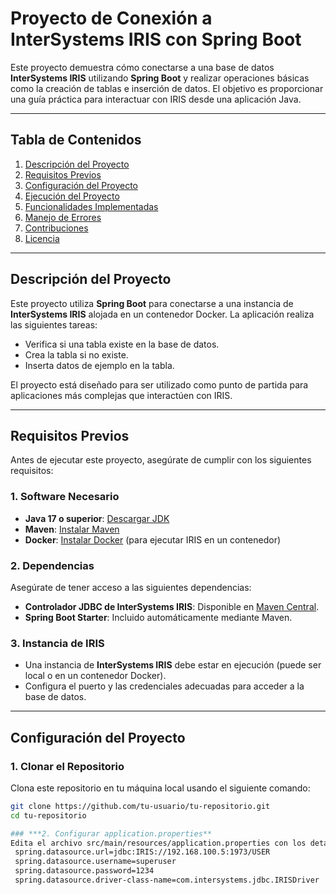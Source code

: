 # **Proyecto de Conexión a InterSystems IRIS con Spring Boot**

Este proyecto demuestra cómo conectarse a una base de datos **InterSystems IRIS** utilizando **Spring Boot** y realizar operaciones básicas como la creación de tablas e inserción de datos. El objetivo es proporcionar una guía práctica para interactuar con IRIS desde una aplicación Java.

---

## **Tabla de Contenidos**

1. [Descripción del Proyecto](#descripción-del-proyecto)
2. [Requisitos Previos](#requisitos-previos)
3. [Configuración del Proyecto](#configuración-del-proyecto)
4. [Ejecución del Proyecto](#ejecución-del-proyecto)
5. [Funcionalidades Implementadas](#funcionalidades-implementadas)
6. [Manejo de Errores](#manejo-de-errores)
7. [Contribuciones](#contribuciones)
8. [Licencia](#licencia)

---

## **Descripción del Proyecto**

Este proyecto utiliza **Spring Boot** para conectarse a una instancia de **InterSystems IRIS** alojada en un contenedor Docker. La aplicación realiza las siguientes tareas:
- Verifica si una tabla existe en la base de datos.
- Crea la tabla si no existe.
- Inserta datos de ejemplo en la tabla.

El proyecto está diseñado para ser utilizado como punto de partida para aplicaciones más complejas que interactúen con IRIS.

---

## **Requisitos Previos**

Antes de ejecutar este proyecto, asegúrate de cumplir con los siguientes requisitos:

### **1. Software Necesario**
- **Java 17 o superior**: [Descargar JDK](https://www.oracle.com/java/technologies/javase-jdk17-downloads.html)
- **Maven**: [Instalar Maven](https://maven.apache.org/install.html)
- **Docker**: [Instalar Docker](https://www.docker.com/products/docker-desktop) (para ejecutar IRIS en un contenedor)

### **2. Dependencias**
Asegúrate de tener acceso a las siguientes dependencias:
- **Controlador JDBC de InterSystems IRIS**: Disponible en [Maven Central](https://search.maven.org/artifact/com.intersystems/intersystems-jdbc).
- **Spring Boot Starter**: Incluido automáticamente mediante Maven.

### **3. Instancia de IRIS**
- Una instancia de **InterSystems IRIS** debe estar en ejecución (puede ser local o en un contenedor Docker).
- Configura el puerto y las credenciales adecuadas para acceder a la base de datos.

---

## **Configuración del Proyecto**

### **1. Clonar el Repositorio**
Clona este repositorio en tu máquina local usando el siguiente comando:

```bash
git clone https://github.com/tu-usuario/tu-repositorio.git
cd tu-repositorio

### ***2. Configurar application.properties**
Edita el archivo src/main/resources/application.properties con los detalles de tu instancia de IRIS:
 spring.datasource.url=jdbc:IRIS://192.168.100.5:1973/USER
 spring.datasource.username=superuser
 spring.datasource.password=1234
 spring.datasource.driver-class-name=com.intersystems.jdbc.IRISDriver

